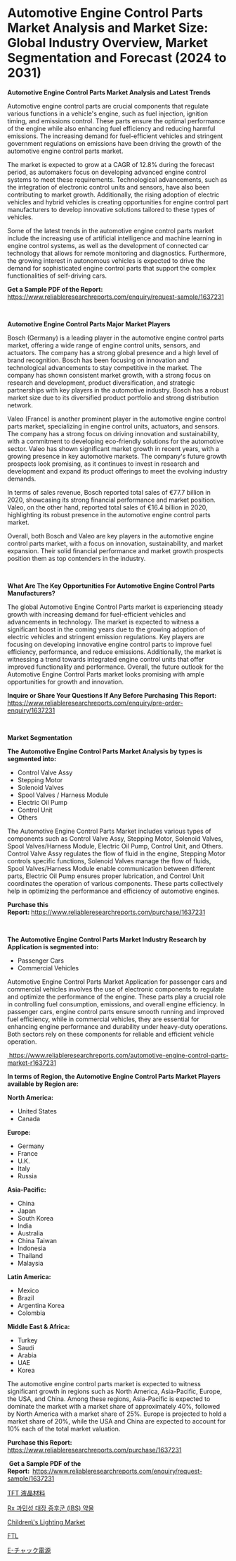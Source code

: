 <p><h1>Automotive Engine Control Parts Market Analysis and Market Size: Global Industry Overview, Market Segmentation and Forecast (2024 to 2031)</h1></p><p><strong>Automotive Engine Control Parts Market Analysis and Latest Trends</strong></p>
<p><p>Automotive engine control parts are crucial components that regulate various functions in a vehicle's engine, such as fuel injection, ignition timing, and emissions control. These parts ensure the optimal performance of the engine while also enhancing fuel efficiency and reducing harmful emissions. The increasing demand for fuel-efficient vehicles and stringent government regulations on emissions have been driving the growth of the automotive engine control parts market.</p><p>The market is expected to grow at a CAGR of 12.8% during the forecast period, as automakers focus on developing advanced engine control systems to meet these requirements. Technological advancements, such as the integration of electronic control units and sensors, have also been contributing to market growth. Additionally, the rising adoption of electric vehicles and hybrid vehicles is creating opportunities for engine control part manufacturers to develop innovative solutions tailored to these types of vehicles.</p><p>Some of the latest trends in the automotive engine control parts market include the increasing use of artificial intelligence and machine learning in engine control systems, as well as the development of connected car technology that allows for remote monitoring and diagnostics. Furthermore, the growing interest in autonomous vehicles is expected to drive the demand for sophisticated engine control parts that support the complex functionalities of self-driving cars.</p></p>
<p><strong>Get a Sample PDF of the Report:&nbsp;</strong> <a href="https://www.reliableresearchreports.com/enquiry/request-sample/1637231">https://www.reliableresearchreports.com/enquiry/request-sample/1637231</a></p>
<p>&nbsp;</p>
<p><strong>Automotive Engine Control Parts Major Market Players</strong></p>
<p><p>Bosch (Germany) is a leading player in the automotive engine control parts market, offering a wide range of engine control units, sensors, and actuators. The company has a strong global presence and a high level of brand recognition. Bosch has been focusing on innovation and technological advancements to stay competitive in the market. The company has shown consistent market growth, with a strong focus on research and development, product diversification, and strategic partnerships with key players in the automotive industry. Bosch has a robust market size due to its diversified product portfolio and strong distribution network.</p><p>Valeo (France) is another prominent player in the automotive engine control parts market, specializing in engine control units, actuators, and sensors. The company has a strong focus on driving innovation and sustainability, with a commitment to developing eco-friendly solutions for the automotive sector. Valeo has shown significant market growth in recent years, with a growing presence in key automotive markets. The company's future growth prospects look promising, as it continues to invest in research and development and expand its product offerings to meet the evolving industry demands.</p><p>In terms of sales revenue, Bosch reported total sales of €77.7 billion in 2020, showcasing its strong financial performance and market position. Valeo, on the other hand, reported total sales of €16.4 billion in 2020, highlighting its robust presence in the automotive engine control parts market.</p><p>Overall, both Bosch and Valeo are key players in the automotive engine control parts market, with a focus on innovation, sustainability, and market expansion. Their solid financial performance and market growth prospects position them as top contenders in the industry.</p></p>
<p>&nbsp;</p>
<p><strong>What Are The Key Opportunities For Automotive Engine Control Parts Manufacturers?</strong></p>
<p><p>The global Automotive Engine Control Parts market is experiencing steady growth with increasing demand for fuel-efficient vehicles and advancements in technology. The market is expected to witness a significant boost in the coming years due to the growing adoption of electric vehicles and stringent emission regulations. Key players are focusing on developing innovative engine control parts to improve fuel efficiency, performance, and reduce emissions. Additionally, the market is witnessing a trend towards integrated engine control units that offer improved functionality and performance. Overall, the future outlook for the Automotive Engine Control Parts market looks promising with ample opportunities for growth and innovation.</p></p>
<p><strong>Inquire or Share Your Questions If Any Before Purchasing This Report:</strong> <a href="https://www.reliableresearchreports.com/enquiry/pre-order-enquiry/1637231">https://www.reliableresearchreports.com/enquiry/pre-order-enquiry/1637231</a></p>
<p>&nbsp;</p>
<p><strong>Market Segmentation</strong></p>
<p><strong>The Automotive Engine Control Parts Market Analysis by types is segmented into:</strong></p>
<p><ul><li>Control Valve Assy</li><li>Stepping Motor</li><li>Solenoid Valves</li><li>Spool Valves / Harness Module</li><li>Electric Oil Pump</li><li>Control Unit</li><li>Others</li></ul></p>
<p><p>The Automotive Engine Control Parts Market includes various types of components such as Control Valve Assy, Stepping Motor, Solenoid Valves, Spool Valves/Harness Module, Electric Oil Pump, Control Unit, and Others. Control Valve Assy regulates the flow of fluid in the engine, Stepping Motor controls specific functions, Solenoid Valves manage the flow of fluids, Spool Valves/Harness Module enable communication between different parts, Electric Oil Pump ensures proper lubrication, and Control Unit coordinates the operation of various components. These parts collectively help in optimizing the performance and efficiency of automotive engines.</p></p>
<p><strong>Purchase this Report:&nbsp;</strong><a href="https://www.reliableresearchreports.com/purchase/1637231">https://www.reliableresearchreports.com/purchase/1637231</a></p>
<p>&nbsp;</p>
<p><strong>The Automotive Engine Control Parts Market Industry Research by Application is segmented into:</strong></p>
<p><ul><li>Passenger Cars</li><li>Commercial Vehicles</li></ul></p>
<p><p>Automotive Engine Control Parts Market Application for passenger cars and commercial vehicles involves the use of electronic components to regulate and optimize the performance of the engine. These parts play a crucial role in controlling fuel consumption, emissions, and overall engine efficiency. In passenger cars, engine control parts ensure smooth running and improved fuel efficiency, while in commercial vehicles, they are essential for enhancing engine performance and durability under heavy-duty operations. Both sectors rely on these components for reliable and efficient vehicle operation.</p></p>
<p><a href="https://www.reliableresearchreports.com/automotive-engine-control-parts-market-r1637231">&nbsp;https://www.reliableresearchreports.com/automotive-engine-control-parts-market-r1637231</a></p>
<p><strong>In terms of Region, the Automotive Engine Control Parts Market Players available by Region are:</strong></p>
<p>
    <p> <strong> North America: </strong>
        <ul>
            <li>United States</li>
            <li>Canada</li>
        </ul>
        </p> 
    <p> <strong> Europe: </strong>
        <ul>
            <li>Germany</li>
            <li>France</li>
            <li>U.K.</li>
            <li>Italy</li>
            <li>Russia</li>
        </ul>
        </p> 
    <p> <strong> Asia-Pacific: </strong>
        <ul>
            <li>China</li>
            <li>Japan</li>
            <li>South Korea</li>
            <li>India</li>
            <li>Australia</li>
            <li>China Taiwan</li>
            <li>Indonesia</li>
            <li>Thailand</li>
            <li>Malaysia</li>
        </ul>
        </p> 
    <p> <strong> Latin America: </strong>
        <ul>
            <li>Mexico</li>
            <li>Brazil</li>
            <li>Argentina Korea</li>
            <li>Colombia</li>
        </ul>
        </p> 
    <p> <strong> Middle East & Africa: </strong>
        <ul>
            <li>Turkey</li>
            <li>Saudi</li>
            <li>Arabia</li>
            <li>UAE</li>
            <li>Korea</li>
        </ul>
    </p>
    </p>
<p><p>The automotive engine control parts market is expected to witness significant growth in regions such as North America, Asia-Pacific, Europe, the USA, and China. Among these regions, Asia-Pacific is expected to dominate the market with a market share of approximately 40%, followed by North America with a market share of 25%. Europe is projected to hold a market share of 20%, while the USA and China are expected to account for 10% each of the total market valuation.</p></p>
<p><strong>Purchase this Report: </strong><a href="https://www.reliableresearchreports.com/purchase/1637231">https://www.reliableresearchreports.com/purchase/1637231</a></p>
<p>&nbsp;<strong>Get a Sample PDF of the Report:&nbsp;&nbsp;</strong><a href="https://www.reliableresearchreports.com/enquiry/request-sample/1637231">https://www.reliableresearchreports.com/enquiry/request-sample/1637231</a></p>
<p><strong></strong></p>
<p><p><a href="https://github.com/bevdtkn4419963/Market-Research-Report-List-2/blob/main/671464592659.md">TFT 液晶材料</a></p><p><a href="https://github.com/rrmadityapu/Market-Research-Report-List-1/blob/main/131201783599.md">Rx 과민성 대장 증후군 (IBS) 약물</a></p><p><a href="https://github.com/shotows/Market-Research-Report-List-2/blob/main/childrens-lighting-market.md">Children\'s Lighting Market</a></p><p><a href="https://github.com/vanessagrant665567/Market-Research-Report-List-1/blob/main/651890883598.md">FTL<L 배송 서비스</a></p><p><a href="https://medium.com/@ja15984/e-%E3%83%81%E3%83%A3%E3%83%83%E3%82%AF%E9%9B%BB%E6%BA%90%E5%B8%82%E5%A0%B4-%E5%B8%82%E5%A0%B4cagr-%E5%B8%82%E5%A0%B4%E5%8B%95%E5%90%91-%E6%88%90%E9%95%B7%E6%88%A6%E7%95%A5%E3%81%AB%E9%96%A2%E3%81%99%E3%82%8B%E6%B4%9E%E5%AF%9F-e16c0cdc262e">E-チャック電源</a></p></p>